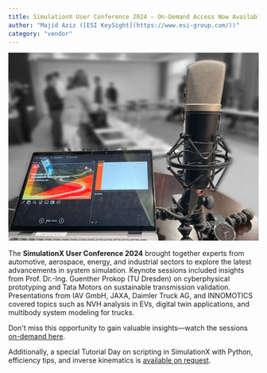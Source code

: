 ```yaml
---
title: SimulationX User Conference 2024 – On-Demand Access Now Available
author: "Majid Aziz ([ESI KeySight](https://www.esi-group.com/))"
category: "vendor"
---
```

![Esi group](1729059797171.jpeg)

The **SimulationX User Conference 2024** brought together experts from automotive, aerospace, energy, and industrial sectors to explore the latest advancements in system simulation. Keynote sessions included insights from Prof. Dr.-Ing. Guenther Prokop (TU Dresden) on cyberphysical prototyping and Tata Motors on sustainable transmission validation. Presentations from IAV GmbH, JAXA, Daimler Truck AG, and INNOMOTICS covered topics such as NVH analysis in EVs, digital twin applications, and multibody system modeling for trucks.   

Don't miss this opportunity to gain valuable insights—watch the sessions [on-demand here](https://www.esi-group.com/events/2024/simulationx-user-conference-2024-hybrid-edition).

Additionally, a special Tutorial Day on scripting in SimulationX with Python, efficiency tips, and inverse kinematics is [available on request](mailto:mns@esi-group.com).
